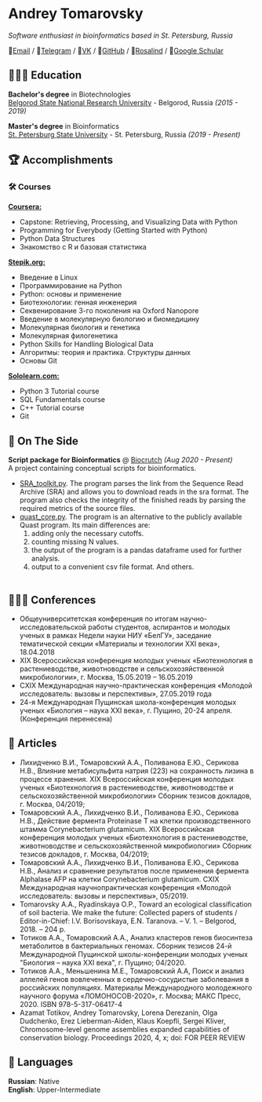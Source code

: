 # Andrey Tomarovsky

_Software enthusiast in bioinformatics based in St. Petersburg, Russia_ <br>

📧[Email](mailto:etozhetoma@ya.ru) / 💬[Telegram](https://t.me/tomatoma) / 💬[VK](https://vk.com/etozhetoma) / 🐙[GitHub](https://github.com/tomarovsky) / 🧬[Rosalind](http://rosalind.info/users/toma/) / 📜[Google Schular](https://scholar.google.com/citations?user=2hnNX4sAAAAJ)

## 👨🏻‍🎓 Education

**Bachelor's degree** in Biotechnologies<br>
[Belgorod State National Research University](https://www.bsu.edu.ru/bsu/) - Belgorod, Russia _(2015 - 2019)_

**Master's degree** in Bioinformatics<br>
[St. Petersburg State University](https://spbu.ru/) - St. Petersburg, Russia _(2019 - Present)_

## 🏆 Accomplishments

### 🛠 Courses

**[Coursera:](https://www.coursera.org/user/9470ce667a3222f90f4566e23282df3b)**
  - Capstone: Retrieving, Processing, and Visualizing Data with Python
  - Programming for Everybody (Getting Started with Python)
  - Python Data Structures
  - Знакомство с R и базовая статистика

**[Stepik.org:](https://stepik.org/users/73031805)**
  - Введение в Linux
  - Программирование на Python
  - Python: основы и применение
  - Биотехнологии: генная инженерия
  - Секвенирование 3-го поколения на Oxford Nanopore
  - Введение в молекулярную биологию и биомедицину
  - Молекулярная биология и генетика
  - Молекулярная филогенетика
  - Python Skills for Handling Biological Data
  - Алгоритмы: теория и практика. Структуры данных
  - Основы Git

**[Sololearn.com:](https://www.sololearn.com/Profile/10277208/?ref=app)**
  - Python 3 Tutorial course
  - SQL Fundamentals course
  - C++ Tutorial course
  - Git

## 📌 On The Side

**Script package for Bioinformatics** @ [Biocrutch](https://github.com/tomarovsky/Biocrutch) _(Aug 2020 - Present)_<br>
A project containing conceptual scripts for bioinformatics.
  - [SRA_toolkit.py](https://github.com/etozhetoma/Biocrutch/blob/master/scripts/SRA_toolkit.py). The program parses the link from the Sequence Read Archive (SRA) and allows you to download reads in the sra format. The program also checks the integrity of the finished reads by parsing the required metrics of the source files.
  - [quast_core.py](https://github.com/etozhetoma/Biocrutch/blob/master/scripts/quast_core.py). The program is an alternative to the publicly available Quast program. Its main differences are: 
    1. adding only the necessary cutoffs.
    2. counting missing N values.
    3. the output of the program is a pandas dataframe used for further analysis.
    4. output to a convenient csv file format.
    And others.
  <br><br>

## 👨🏻‍💼 Conferences

  - Общеуниверситетская конференция по итогам научно-исследовательской работы студентов, аспирантов и молодых ученых в рамках Недели науки НИУ «БелГУ», заседание тематической секции «Материалы и технологии XXI века», 18.04.2018
  - XIX Всероссийская конференция молодых ученых «Биотехнология в растениеводстве, животноводстве и сельскохозяйственной микробиологии», г. Москва, 15.05.2019 – 16.05.2019
  - CXIX Международная научно-практическая конференция «Молодой исследователь: вызовы и перспективы», 27.05.2019 года
  - 24-я Международная Пущинская школа-конференция молодых ученых «Биология – наука XXI века», г. Пущино, 20-24 апреля. (Конференция перенесена)

## 📝 Articles

  - Лихидченко В.И., Томаровский А.А., Поливанова Е.Ю., Серикова Н.В., Влияние метабисульфита натрия (223) на сохранность лизина в процессе хранения. XIX Всероссийская конференция молодых ученых «Биотехнология в растениеводстве, животноводстве и сельскохозяйственной микробиологии» Сборник тезисов докладов, г. Москва, 04/2019;
  - Томаровский А.А., Лихидченко В.И., Поливанова Е.Ю., Серикова Н.В., Действие фермента Proteinase T на клетки производственного штамма Corynebacterium glutamicum. XIX Всероссийская конференция молодых ученых «Биотехнология в растениеводстве, животноводстве и сельскохозяйственной микробиологии» Сборник тезисов докладов, г. Москва, 04/2019;
  - Томаровский А.А., Лихидченко В.И., Поливанова Е.Ю., Серикова Н.В., Анализ и сравнение результатов после применения фермента Alphalase AFP на клетки Corynebacterium glutamicum. CXIX Международная научнопрактическая конференция «Молодой исследователь: вызовы и перспективы», 05/2019.
  - Tomarovsky A.A., Ryadinskaya O.P., Toward an ecological classification of soil bacteria. We make the future: Collected papers of students / Editor-in-Chief: I.V. Borisovskaya, E.N. Taranova. – V. 1. – Belgorod, 2018. – 204 р.
  - Тотиков А.А., Томаровский А.А., Анализ кластеров генов биосинтеза метаболитов в бактериальных геномах. Сборник тезисов 24-й Международной Пущинской школы-конференции молодых ученых "Биология – наука XXI века", г. Пущино; 04/2020.
  - Тотиков А.А., Меньшенина М.Е., Томаровский А.А, Поиск и анализ аллелей генов вовлеченных в сердечно-сосудистые заболевания в российских популяциях. Материалы Международного молодежного научного форума «ЛОМОНОСОВ-2020», г. Москва; МАКС Пресс, 2020. ISBN 978-5-317-06417-4
  - Azamat Totikov, Andrey Tomarovsky, Lorena Derezanin, Olga Dudchenko, Erez Lieberman-Aiden, Klaus Koepfli, Sergei Kliver, Chromosome-level genome assemblies expanded capabilities of conservation biology. Proceedings 2020, 4, x; doi: FOR PEER REVIEW


## 💬 Languages

**Russian**: Native <br>
**English**: Upper-Intermediate
<br><br>


